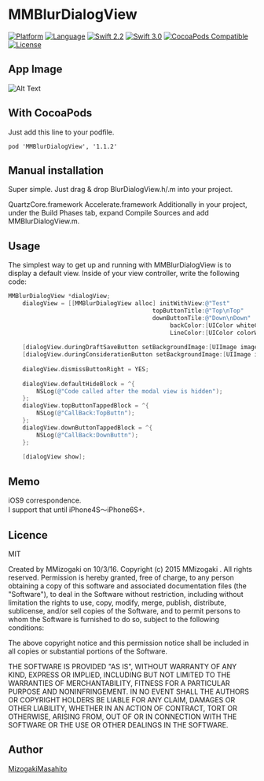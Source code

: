 # MMBlurDialogView
[![Platform](http://img.shields.io/badge/platform-ios-blue.svg?style=flat
)](https://developer.apple.com/iphone/index.action)
[![Language](http://img.shields.io/badge/language-Objective–C-brightgreen.svg?style=flat
)](https://developer.apple.com/jp/documentation/)
[![Swift 2.2](https://img.shields.io/badge/Swift-2.2-orange.svg?style=flat)](https://developer.apple.com/swift/)
[![Swift 3.0](https://img.shields.io/badge/Swift-3.0-orange.svg?style=flat)](https://developer.apple.com/swift/)
[![CocoaPods Compatible](https://img.shields.io/cocoapods/v/MMBlurDialogView.svg)](https://img.shields.io/cocoapods/v/MMBlurDialogView.svg)
[![License](http://img.shields.io/badge/license-MIT-lightgrey.svg?style=flat
            )](http://mit-license.org)


## App Image
![Alt Text](https://github.com/Objective-C-MMizogaki/MMBlurDialogView/blob/master/Resouce/dev.gif)  


## With CocoaPods
Just add this line to your podfile.
```
pod 'MMBlurDialogView', '1.1.2'
```

## Manual installation

Super simple. Just drag & drop BlurDialogView.h/.m into your project.

QuartzCore.framework
Accelerate.framework
Additionally in your project, under the Build Phases tab, expand Compile Sources and add MMBlurDialogView.m.


## Usage
The simplest way to get up and running with MMBlurDialogView is to display a default view. Inside of your view controller, write the following code:

``` objective-c
MMBlurDialogView *dialogView;
    dialogView = [[MMBlurDialogView alloc] initWithView:@"Test"
                                         topButtonTitle:@"Top\nTop"
                                         downButtonTile:@"Down\nDown"
                                              backColor:[UIColor whiteColor]
                                              LineColor:[UIColor colorWithRed:0.7896 green:0.7896 blue:0.7896 alpha:1.0]];
    
    [dialogView.duringDraftSaveButton setBackgroundImage:[UIImage imageNamed:@"homeAlertArow"] forState:UIControlStateNormal];
    [dialogView.duringConsiderationButton setBackgroundImage:[UIImage imageNamed:@"homeAlertArow"] forState:UIControlStateNormal];
    
    dialogView.dismissButtonRight = YES;
    
    dialogView.defaultHideBlock = ^{
        NSLog(@"Code called after the modal view is hidden");
    };
    dialogView.topButtonTappedBlock = ^{
        NSLog(@"CallBack:TopButtn");
    };
    dialogView.downButtonTappedBlock = ^{
        NSLog(@"CallBack:DownButtn");
    };
    
    [dialogView show];
```

## Memo
iOS9 correspondence.  
I support that until iPhone4S〜iPhone6S+.  

## Licence
MIT

Created by MMizogaki on 10/3/16.
Copyright (c) 2015 MMizogaki . All rights reserved.
Permission is hereby granted, free of charge, to any person obtaining a copy
of this software and associated documentation files (the "Software"), to deal
in the Software without restriction, including without limitation the rights
to use, copy, modify, merge, publish, distribute, sublicense, and/or sell
copies of the Software, and to permit persons to whom the Software is
furnished to do so, subject to the following conditions:

The above copyright notice and this permission notice shall be included in
all copies or substantial portions of the Software.

THE SOFTWARE IS PROVIDED "AS IS", WITHOUT WARRANTY OF ANY KIND, EXPRESS OR
IMPLIED, INCLUDING BUT NOT LIMITED TO THE WARRANTIES OF MERCHANTABILITY,
FITNESS FOR A PARTICULAR PURPOSE AND NONINFRINGEMENT. IN NO EVENT SHALL THE
AUTHORS OR COPYRIGHT HOLDERS BE LIABLE FOR ANY CLAIM, DAMAGES OR OTHER
LIABILITY, WHETHER IN AN ACTION OF CONTRACT, TORT OR OTHERWISE, ARISING FROM,
OUT OF OR IN CONNECTION WITH THE SOFTWARE OR THE USE OR OTHER DEALINGS IN
THE SOFTWARE.

## Author

[MizogakiMasahito](https://github.com/MMizogaki)
